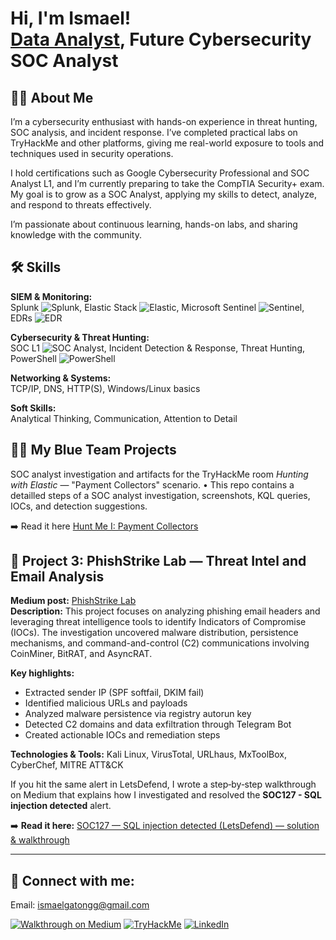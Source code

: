 <h1>Hi, I'm Ismael! <br/><a href="(https://github.com/ismaelggm1/ismaelggm)">Data Analyst</a>,   Future Cybersecurity SOC Analyst</h1>

## 👨‍💻 About Me
I’m a cybersecurity enthusiast with hands-on experience in threat hunting, SOC analysis, and incident response. I’ve completed practical labs on TryHackMe and other platforms, giving me real-world exposure to tools and techniques used in security operations.

I hold certifications such as Google Cybersecurity Professional and SOC Analyst L1, and I’m currently preparing to take the CompTIA Security+ exam. My goal is to grow as a SOC Analyst, applying my skills to detect, analyze, and respond to threats effectively.

I’m passionate about continuous learning, hands-on labs, and sharing knowledge with the community.
## 🛠️ Skills

**SIEM & Monitoring:**  
Splunk ![Splunk](https://img.shields.io/badge/Splunk-Expert-blue), Elastic Stack ![Elastic](https://img.shields.io/badge/Elastic-Intermediate-orange), Microsoft Sentinel ![Sentinel](https://img.shields.io/badge/Sentinel-Intermediate-red), EDRs ![EDR](https://img.shields.io/badge/EDR-Familiar-green)

**Cybersecurity & Threat Hunting:**  
SOC L1 ![SOC Analyst](https://img.shields.io/badge/SOC-L1-blueviolet), Incident Detection & Response, Threat Hunting, PowerShell ![PowerShell](https://img.shields.io/badge/PowerShell-Familiar-blue)

**Networking & Systems:**  
TCP/IP, DNS, HTTP(S), Windows/Linux basics

**Soft Skills:**  
Analytical Thinking, Communication, Attention to Detail


<h2>👨‍💻 My Blue Team Projects </h2>


SOC analyst investigation and artifacts for the TryHackMe room *Hunting with Elastic* — "Payment Collectors" scenario.
• This repo contains a detailled steps of a SOC analyst investigation, screenshots, KQL queries, IOCs, and detection suggestions.

➡️ Read it here [Hunt Me I: Payment Collectors](https://medium.com/@ismaelggm/hunt-me-i-payment-collectors-walkthrough-2e2a06650ce6) 


## 🧠 Project 3: PhishStrike Lab — Threat Intel and Email Analysis

**Medium post:** [PhishStrike Lab](https://medium.com/@ismaelggm/phishstrike-lab-7a6ae090474c)  
**Description:** This project focuses on analyzing phishing email headers and leveraging threat intelligence tools to identify Indicators of Compromise (IOCs). The investigation uncovered malware distribution, persistence mechanisms, and command-and-control (C2) communications involving CoinMiner, BitRAT, and AsyncRAT.

**Key highlights:**
- Extracted sender IP (SPF softfail, DKIM fail)
- Identified malicious URLs and payloads
- Analyzed malware persistence via registry autorun key
- Detected C2 domains and data exfiltration through Telegram Bot
- Created actionable IOCs and remediation steps

**Technologies & Tools:** Kali Linux, VirusTotal, URLhaus, MxToolBox, CyberChef, MITRE ATT&CK

If you hit the same alert in LetsDefend, I wrote a step‑by‑step walkthrough on Medium that explains how I investigated and resolved the **SOC127 - SQL injection detected** alert.

➡️ **Read it here:** [SOC127 — SQL injection detected (LetsDefend) — solution & walkthrough](https://medium.com/@ismaelggm/soc127-sql-injection-detected-letsdefend-solution-d37f7eed52e9)


  ---


<h2> 🤳 Connect with me:</h2>

Email: ismaelgatongg@gmail.com

[![Walkthrough on Medium](https://img.shields.io/badge/Walkthrough-Medium-12100E?logo=medium&logoColor=white)]((https://medium.com/@ismaelggm))
[![TryHackMe](https://img.shields.io/badge/TryHackMe-Profile-red?logo=tryhackme&logoColor=white)](https://tryhackme.com/p/ismaelggm)
[![LinkedIn](https://img.shields.io/badge/LinkedIn-Profile-blue?logo=linkedin&logoColor=white)](https://www.linkedin.com/in/ismael-gaton-32651a238/)

<!--
**joshmadakor1/joshmadakor1** is a ✨ _special_ ✨ repository because its `README.md` (this file) appears on your GitHub profile.

Here are some ideas to get you started:

- 🔭 I’m currently working on ...
- 🌱 I’m currently learning ...
- 👯 I’m looking to collaborate on ...
- 🤔 I’m looking for help with ...
- 💬 Ask me about ...
- 📫 How to reach me: ...
- 😄 Pronouns: ...
- ⚡ Fun fact: ...
-->
